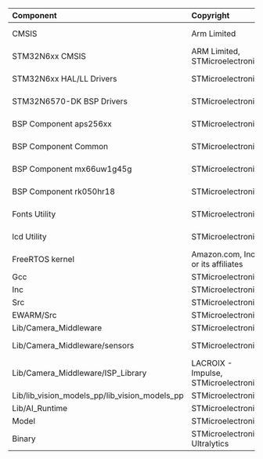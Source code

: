 | Component                                     | Copyright                                 | License                                       |
|:---------                                     |:----------                                |:-------                                       |
| CMSIS                                         | Arm Limited                               | Apache-2.0                                    |
| STM32N6xx CMSIS                               | ARM Limited, STMicroelectronics           | Apache-2.0                                    |
| STM32N6xx HAL/LL Drivers                      | STMicroelectronics                        | BSD-3-Clause                                  |
| STM32N6570-DK BSP Drivers                     | STMicroelectronics                        | BSD-3-Clause                                  |
| BSP Component aps256xx                        | STMicroelectronics                        | BSD-3-Clause                                  |
| BSP Component Common                          | STMicroelectronics                        | BSD-3-Clause                                  |
| BSP Component mx66uw1g45g                     | STMicroelectronics                        | BSD-3-Clause                                  |
| BSP Component rk050hr18                       | STMicroelectronics                        | BSD-3-Clause                                  |
| Fonts Utility                                 | STMicroelectronics                        | BSD-3-Clause                                  |
| lcd Utility                                   | STMicroelectronics                        | BSD-3-Clause                                  |
| FreeRTOS kernel                               | Amazon.com, Inc. or its affiliates        | MIT                                           |
| Gcc                                           | STMicroelectronics                        | SLA0044                                       |
| Inc                                           | STMicroelectronics                        | SLA0044                                       |
| Src                                           | STMicroelectronics                        | SLA0044                                       |
| EWARM/Src                                     | STMicroelectronics                        | SLA0044                                       |
| Lib/Camera_Middleware                         | STMicroelectronics                        | SLA0044                                       |
| Lib/Camera_Middleware/sensors                 | STMicroelectronics                        | BSD-3-Clause                                  |
| Lib/Camera_Middleware/ISP_Library             | LACROIX - Impulse, STMicroelectronics     | SLA0044                                       |
| Lib/lib_vision_models_pp/lib_vision_models_pp | STMicroelectronics                        | SLA0044                                       |
| Lib/AI_Runtime                                | STMicroelectronics                        | SLA0044                                       |
| Model                                         | STMicroelectronics                        | SLA0044                                       |
| Binary                                        | STMicroelectronics, Ultralytics           | SLA0078                                       |